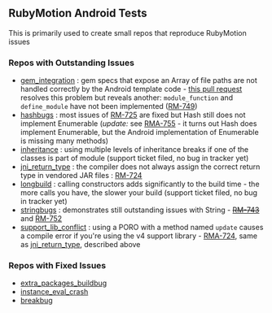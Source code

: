 ## RubyMotion Android Tests

This is primarily used to create small repos that reproduce RubyMotion issues

### Repos with Outstanding Issues

* [gem_integration](https://github.com/darinwilson/rma-testing/tree/master/gem_integration) : gem specs that expose an Array of file paths are not handled correctly by the Android template code - [this pull request](https://github.com/HipByte/RubyMotion/pull/189) resolves this problem but reveals another: `module_function` and `define_module` have not been implemented ([RM-749](http://hipbyte.myjetbrains.com/youtrack/issue/RM-749))
* [hashbugs](https://github.com/darinwilson/rma-testing/tree/master/hashbugs) : most issues of [RM-725](http://hipbyte.myjetbrains.com/youtrack/issue/RM-725) are fixed but Hash still does not implement Enumerable (*update:* see [RMA-755](http://hipbyte.myjetbrains.com/youtrack/issue/RM-755) - it turns out Hash does implement Enumerable, but the Android implementation of Enumerable is missing many methods)
* [inheritance](https://github.com/darinwilson/rma-testing/tree/master/inheritance) : using multiple levels of inheritance breaks if one of the classes is part of module (support ticket filed, no bug in tracker yet)
* [jni_return_type](https://github.com/darinwilson/rma-testing/tree/master/jni_return_type) : the compiler does not always assign the correct return type in vendored JAR files : [RM-724](http://hipbyte.myjetbrains.com/youtrack/issue/RM-724) 
* [longbuild](https://github.com/darinwilson/rma-testing/tree/master/longbuild) : calling constructors adds significantly to the build time - the more calls you have, the slower your build (support ticket filed, no bug in tracker yet)
* [stringbugs](https://github.com/darinwilson/rma-testing/tree/master/stringbugs) : demonstrates still outstanding issues with String - ~~[RM-743](http://hipbyte.myjetbrains.com/youtrack/issue/RM-743)~~ and [RM-752](http://hipbyte.myjetbrains.com/youtrack/issue/RM-752)
* [support_lib_conflict](https://github.com/darinwilson/rma-testing/tree/master/support_lib_conflict) : using a PORO with a method named `update` causes a compile error if you're using the v4 support library - [RMA-724](http://hipbyte.myjetbrains.com/youtrack/issue/RM-724), same as [jni_return_type](https://github.com/darinwilson/rma-testing/tree/master/jni_return_type), described above 

### Repos with Fixed Issues 

* [extra_packages_buildbug](https://github.com/darinwilson/rma-testing/tree/master/extra_packages_buildbug)
* [instance_eval_crash](https://github.com/darinwilson/rma-testing/tree/master/instance_eval_crash)
* [breakbug](https://github.com/darinwilson/rma-testing/tree/master/breakbug)
